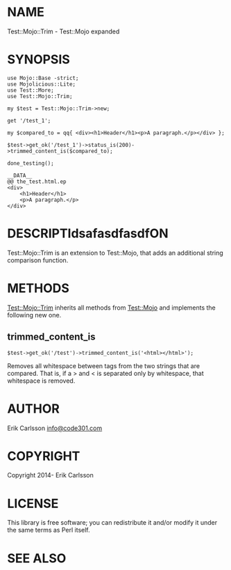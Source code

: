 # NAME

Test::Mojo::Trim - Test::Mojo expanded

# SYNOPSIS

    use Mojo::Base -strict;
    use Mojolicious::Lite;
    use Test::More;
    use Test::Mojo::Trim;

    my $test = Test::Mojo::Trim->new;

    get '/test_1';

    my $compared_to = qq{ <div><h1>Header</h1><p>A paragraph.</p></div> };

    $test->get_ok('/test_1')->status_is(200)->trimmed_content_is($compared_to);
    
    done_testing();

    __DATA__
    @@ the_test.html.ep
    <div>
        <h1>Header</h1>
        <p>A paragraph.</p>
    </div>

# DESCRIPTIdsafasdfasdfON

Test::Mojo::Trim is an extension to Test::Mojo, that adds an additional string comparison function.

# METHODS

[Test::Mojo::Trim](https://metacpan.org/pod/Test::Mojo::Trim) inherits all methods from [Test::Mojo](https://metacpan.org/pod/Test::Mojo) and implements the following new one.

## trimmed\_content\_is

    $test->get_ok('/test')->trimmed_content_is('<html></html>');

Removes all whitespace between tags from the two strings that are compared. 
That is, if a > and < is separated only by whitespace, that whitespace is removed.

# AUTHOR

Erik Carlsson <info@code301.com>

# COPYRIGHT

Copyright 2014- Erik Carlsson

# LICENSE

This library is free software; you can redistribute it and/or modify
it under the same terms as Perl itself.

# SEE ALSO
